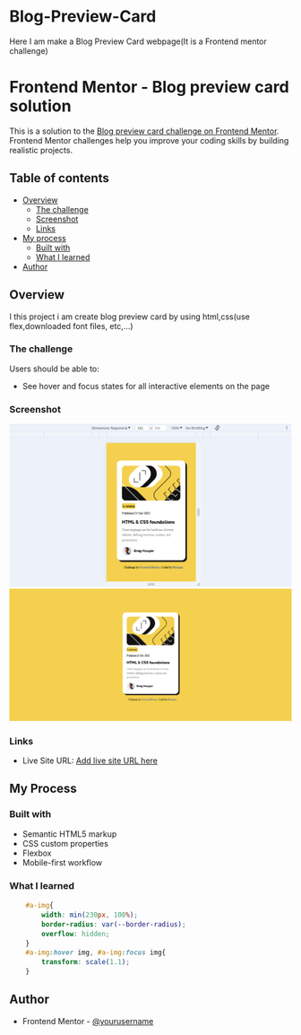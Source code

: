 # Blog-Preview-Card
Here I am make a Blog Preview Card webpage(It is a Frontend mentor challenge)
# Frontend Mentor - Blog preview card solution

This is a solution to the [Blog preview card challenge on Frontend Mentor](https://www.frontendmentor.io/challenges/blog-preview-card-ckPaj01IcS). Frontend Mentor challenges help you improve your coding skills by building realistic projects. 

## Table of contents

- [Overview](#overview)
  - [The challenge](#the-challenge)
  - [Screenshot](#screenshot)
  - [Links](#links)
- [My process](#my-process)
  - [Built with](#built-with)
  - [What I learned](#what-i-learned)
- [Author](#author)

## Overview
  I this project i am create blog preview card by using html,css(use flex,downloaded font files, etc,...)
### The challenge

Users should be able to:

- See hover and focus states for all interactive elements on the page

### Screenshot

![](./mobile-view.PNG)
![](./desktop-view.PNG)

### Links

- Live Site URL: [Add live site URL here](https://your-live-site-url.com)

## My Process

### Built with

- Semantic HTML5 markup
- CSS custom properties
- Flexbox
- Mobile-first workflow
### What I learned

```css
    #a-img{
        width: min(230px, 100%);
        border-radius: var(--border-radius);
        overflow: hidden;
    }
    #a-img:hover img, #a-img:focus img{
        transform: scale(1.1);
    }
```
## Author

- Frontend Mentor - [@yourusername](https://www.frontendmentor.io/profile/yourusername)

